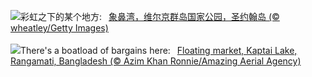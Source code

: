 ![](https://www.bing.com/th?id=OHR.TrunkBay_ZH-CN9268190655_UHD.jpg&w=1000)彩虹之下的某个地方:&nbsp;&ensp;[象鼻湾，维尔京群岛国家公园，圣约翰岛 (© wheatley/Getty Images)](https://www.bing.com/th?id=OHR.TrunkBay_ZH-CN9268190655_UHD.jpg)
<br><br/>
![](https://www.bing.com/th?id=OHR.KaptaiLake_EN-US6490685268_UHD.jpg&w=1000)There's a boatload of bargains here:&nbsp;&ensp;[Floating market, Kaptai Lake, Rangamati, Bangladesh (© Azim Khan Ronnie/Amazing Aerial Agency)](https://www.bing.com/th?id=OHR.KaptaiLake_EN-US6490685268_UHD.jpg)
<br><br/>
